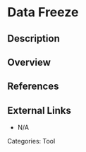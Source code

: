 # Data Freeze #
## Description ##

## Overview ##



## References ##

## External Links ##
* N/A

Categories: Tool
